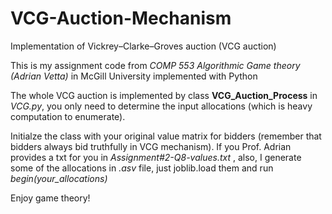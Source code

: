# VCG-Auction-Mechanism
Implementation of Vickrey–Clarke–Groves auction (VCG auction)

This is my assignment code from *COMP 553 Algorithmic Game theory (Adrian Vetta)* in McGill University implemented with Python

The whole VCG auction is implemented by class **VCG_Auction_Process** in *VCG.py*, you only need to determine the input allocations (which is heavy computation to enumerate). 

Initialze the class with your original value matrix for bidders (remember that bidders always bid truthfully in VCG mechanism). If you Prof. Adrian provides a txt for you in *Assignment#2-Q8-values.txt* , also, I generate some of the allocations in *.asv* file, just joblib.load them and run *begin(your_allocations)*

Enjoy game theory!
